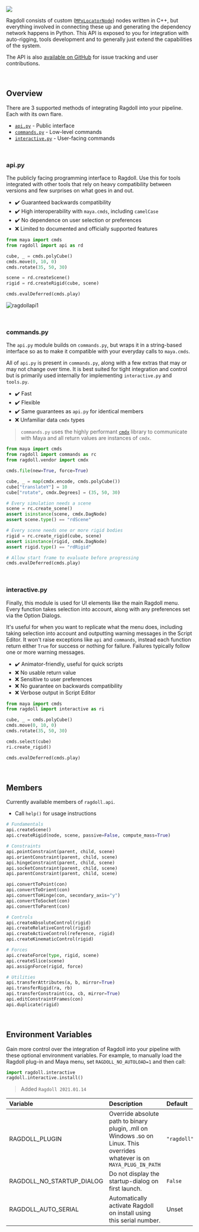 <div class="hero-container">
  <img class="hero-image" src=/yoga13.png>
</div>

Ragdoll consists of custom ([`MPxLocatorNode`](https://help.autodesk.com/view/MAYAUL/2020/ENU/?guid=__cpp_ref_class_m_px_locator_node_html)) nodes written in C++, but everything involved in connecting these up and generating the dependency network happens in Python. This API is exposed to you for integration with auto-rigging, tools development and to generally just extend the capabilities of the system.

The API is also [available on GitHub](https://github.com/mottosso/ragdoll) for issue tracking and user contributions.

<br>

## Overview

There are 3 supported methods of integrating Ragdoll into your pipeline. Each with its own flare.

- [`api.py`](#apipy) - Public interface
- [`commands.py`](#commandspy) - Low-level commands
- [`interactive.py`](#interactivepy) - User-facing commands

<br>

### api.py

The publicly facing programming interface to Ragdoll. Use this for tools integrated with other tools that rely on heavy compatibility between versions and few surprises on what goes in and out.

- ✔️ Guaranteed backwards compatibility
- ✔️ High interoperability with `maya.cmds`, including `camelCase`
- ✔️ No dependence on user selection or preferences
- ❌ Limited to documented and officially supported features

```py
from maya import cmds
from ragdoll import api as rd

cube, _ = cmds.polyCube()
cmds.move(0, 10, 0)
cmds.rotate(35, 50, 30)

scene = rd.createScene()
rigid = rd.createRigid(cube, scene)

cmds.evalDeferred(cmds.play)
```

![ragdollapi1](https://user-images.githubusercontent.com/2152766/95583484-1a415b00-0a34-11eb-8f24-5a83b4ae2629.gif)

<br>

### commands.py

The `api.py` module builds on `commands.py`, but wraps it in a string-based interface so as to make it compatible with your everyday calls to `maya.cmds`.

All of `api.py` is present in `commands.py`, along with a few extras that may or may not change over time. It is best suited for tight integration and control but is primarily used internally for implementing `interactive.py` and `tools.py`.

- ✔️ Fast
- ✔️ Flexible
- ✔️ Same guarantees as `api.py` for identical members
- ❌ Unfamiliar data `cmdx` types

> `commands.py` uses the highly performant [`cmdx`](https://github.com/mottosso/cmdx) library to communicate with Maya and all return values are instances of `cmdx`.

```py
from maya import cmds
from ragdoll import commands as rc
from ragdoll.vendor import cmdx

cmds.file(new=True, force=True)

cube, _ = map(cmdx.encode, cmds.polyCube())
cube["translateY"] = 10
cube["rotate", cmdx.Degrees] = (35, 50, 30)

# Every simulation needs a scene
scene = rc.create_scene()
assert isinstance(scene, cmdx.DagNode)
assert scene.type() == "rdScene"

# Every scene needs one or more rigid bodies
rigid = rc.create_rigid(cube, scene)
assert isinstance(rigid, cmdx.DagNode)
assert rigid.type() == "rdRigid"

# Allow start frame to evaluate before progressing
cmds.evalDeferred(cmds.play)
```

<br>

### interactive.py

Finally, this module is used for UI elements like the main Ragdoll menu. Every function takes selection into account, along with any preferences set via the Option Dialogs.

It's useful for when you want to replicate what the menu does, including taking selection into account and outputting warning messages in the Script Editor. It won't raise exceptions like `api` and `commands`, instead each function return either `True` for success or nothing for failure. Failures typically follow one or more warning messages.

- ✔️ Animator-friendly, useful for quick scripts
- ❌ No usable return value
- ❌ Sensitive to user preferences
- ❌ No guarantee on backwards compatibility
- ❌ Verbose output in Script Editor

```py
from maya import cmds
from ragdoll import interactive as ri

cube, _ = cmds.polyCube()
cmds.move(0, 10, 0)
cmds.rotate(35, 50, 30)

cmds.select(cube)
ri.create_rigid()

cmds.evalDeferred(cmds.play)
```

<br>

## Members

Currently available members of `ragdoll.api`.

- Call `help()` for usage instructions

```py
# Fundamentals
api.createScene()
api.createRigid(node, scene, passive=False, compute_mass=True)

# Constraints
api.pointConstraint(parent, child, scene)
api.orientConstraint(parent, child, scene)
api.hingeConstraint(parent, child, scene)
api.socketConstraint(parent, child, scene)
api.parentConstraint(parent, child, scene)

api.convertToPoint(con)
api.convertToOrient(con)
api.convertToHinge(con, secondary_axis="y")
api.convertToSocket(con)
api.convertToParent(con)

# Controls
api.createAbsoluteControl(rigid)
api.createRelativeControl(rigid)
api.createActiveControl(reference, rigid)
api.createKinematicControl(rigid)

# Forces
api.createForce(type, rigid, scene)
api.createSlice(scene)
api.assignForce(rigid, force)

# Utilities
api.transferAttributes(a, b, mirror=True)
api.transferRigid(ra, rb)
api.transferConstraint(ca, cb, mirror=True)
api.editConstraintFrames(con)
api.duplicate(rigid)
```

<br>

## Environment Variables

Gain more control over the integration of Ragdoll into your pipeline with these optional environment variables. For example, to manually load the Ragdoll plug-in and Maya menu, set `RAGDOLL_NO_AUTOLOAD=1` and then call:

```py
import ragdoll.interactive
ragdoll.interactive.install()
```

> Added `Ragdoll 2021.01.14`

| Variable                  | Description | Default
|:--------------------------|:------------|:--------
| RAGDOLL_PLUGIN            | Override absolute path to binary plugin, .mll on Windows .so on Linux. This overrides whatever is on `MAYA_PLUG_IN_PATH` | <nobr>`"ragdoll"`</nobr>
| RAGDOLL_NO_STARTUP_DIALOG | Do not display the startup-dialog on first launch. | `False`
| RAGDOLL_AUTO_SERIAL       | Automatically activate Ragdoll on install using this serial number. | Unset
